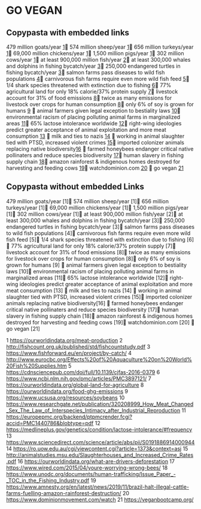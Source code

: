 # GO VEGAN


## Copypasta with embedded links

479 million goats/year [1](https://ourworldindata.org/meat-production)🌱 574 million sheep/year [1](https://ourworldindata.org/meat-production)🌱 656 million turkeys/year [1](https://ourworldindata.org/meat-production)🌱  69,000 million chickens/year [1](https://ourworldindata.org/meat-production)🌱 1,500 million pigs/year [1](https://ourworldindata.org/meat-production)🌱 302 million cows/year [1](https://ourworldindata.org/meat-production)🌱 at least 900,000 million fish/year [2](http://fishcount.org.uk/published/std/fishcountstudy.pdf)🌱 at least 300,000 whales and dolphins in fishing bycatch/year [3](https://www.fishforward.eu/en/project/by-catch/)🌱 250,000 endangered turtles in fishing bycatch/year [3](https://www.fishforward.eu/en/project/by-catch/)🌱 salmon farms pass diseases to wild fish populations [4](http://www.eurocbc.org/Effects%20of%20Aquaculture%20on%20World%20Fish%20Supplies.htm)🌱 carnivorous fish farms require even more wild fish feed [5](https://cdnsciencepub.com/doi/full/10.1139/cjfas-2016-0379)🌱 1/4 shark species threatened with extinction due to fishing [6](https://www.ncbi.nlm.nih.gov/pmc/articles/PMC3897121/)🌱 77% agricultural land for only 18% calorie/37% protein supply [7](https://ourworldindata.org/global-land-for-agriculture)🌱 livestock account for 31% of food emissions [8](https://ourworldindata.org/food-ghg-emissions)🌱 twice as many emissions for livestock over crops for human consumption [8](https://ourworldindata.org/food-ghg-emissions)🌱 only 6% of soy is grown for humans [9](https://www.ucsusa.org/resources/soybeans) 🌱 animal farmers given legal exception to bestiality laws [10](https://www.researchgate.net/publication/320208999_How_Meat_Changed_Sex_The_Law_of_Interspecies_Intimacy_after_Industrial_Reproduction)🌱 environmental racism of placing polluting animal farms in marginalized areas [11](https://europepmc.org/backend/ptpmcrender.fcgi?accid=PMC1440786&blobtype=pdf)🌱 65% lactose intolerance worldwide [12](https://medlineplus.gov/genetics/condition/lactose-intolerance/#frequency)🌱 right-wing ideologies predict greater acceptance of animal exploitation and more meat consumption [13](https://www.sciencedirect.com/science/article/abs/pii/S0191886914000944) 🌱 milk and ties to nazis [14](https://ro.uow.edu.au/cgi/viewcontent.cgi?article=1373&context=asj) 🌱 working in animal slaughter tied with PTSD, increased violent crimes [15](http://animalstudies.msu.edu/Slaughterhouses_and_Increased_Crime_Rates.pdf)🌱 imported colonizer animals replacing native biodiversity[16](https://ourworldindata.org/what-are-drivers-deforestation) 🌱 farmed honeybees endanger critical native pollinaters and reduce species biodiversity [17](https://www.wired.com/2015/04/youre-worrying-wrong-bees/)🌱 human slavery in fishing supply chain [18](https://www.unodc.org/documents/human-trafficking/Issue_Paper_-_TOC_in_the_Fishing_Industry.pdf)🌱 amazon rainforest & indigenous homes destroyed for harvesting and feeding cows [19](https://www.amnesty.org/en/latest/news/2019/11/brazil-halt-illegal-cattle-farms-fuelling-amazon-rainforest-destruction/)🌱 watchdominion.com [20](https://www.dominionmovement.com/watch) 🌱 go vegan [21](https://veganbootcamp.org/)

## Copypasta without embedded Links

479 million goats/year [1]🌱 574 million sheep/year [1]🌱 656 million turkeys/year [1]🌱  69,000 million chickens/year [1]🌱 1,500 million pigs/year [1]🌱 302 million cows/year [1]🌱 at least 900,000 million fish/year [2]🌱 at least 300,000 whales and dolphins in fishing bycatch/year [3]🌱 250,000 endangered turtles in fishing bycatch/year [3]🌱 salmon farms pass diseases to wild fish populations [4]🌱 carnivorous fish farms require even more wild fish feed [5]🌱 1/4 shark species threatened with extinction due to fishing [6]🌱 77% agricultural land for only 18% calorie/37% protein supply [7]🌱 livestock account for 31% of food emissions [8]🌱 twice as many emissions for livestock over crops for human consumption [8]🌱 only 6% of soy is grown for humans [9] 🌱 animal farmers given legal exception to bestiality laws [10]🌱 environmental racism of placing polluting animal farms in marginalized areas [11]🌱 65% lactose intolerance worldwide [12]🌱 right-wing ideologies predict greater acceptance of animal exploitation and more meat consumption [13] 🌱 milk and ties to nazis [14] 🌱 working in animal slaughter tied with PTSD, increased violent crimes [15]🌱 imported colonizer animals replacing native biodiversity[16] 🌱 farmed honeybees endanger critical native pollinaters and reduce species biodiversity [17]🌱 human slavery in fishing supply chain [18]🌱 amazon rainforest & indigenous homes destroyed for harvesting and feeding cows [19]🌱 watchdominion.com [20] 🌱 go vegan [21]

1 https://ourworldindata.org/meat-production
2 http://fishcount.org.uk/published/std/fishcountstudy.pdf
3 https://www.fishforward.eu/en/project/by-catch/
4 http://www.eurocbc.org/Effects%20of%20Aquaculture%20on%20World%20Fish%20Supplies.htm
5 https://cdnsciencepub.com/doi/full/10.1139/cjfas-2016-0379
6 https://www.ncbi.nlm.nih.gov/pmc/articles/PMC3897121/
7 https://ourworldindata.org/global-land-for-agriculture
8 https://ourworldindata.org/food-ghg-emissions
9 https://www.ucsusa.org/resources/soybeans
10 https://www.researchgate.net/publication/320208999_How_Meat_Changed_Sex_The_Law_of_Interspecies_Intimacy_after_Industrial_Reproduction
11 https://europepmc.org/backend/ptpmcrender.fcgi?accid=PMC1440786&blobtype=pdf
12 https://medlineplus.gov/genetics/condition/lactose-intolerance/#frequency
13 https://www.sciencedirect.com/science/article/abs/pii/S0191886914000944
14 https://ro.uow.edu.au/cgi/viewcontent.cgi?article=1373&context=asj
15 http://animalstudies.msu.edu/Slaughterhouses_and_Increased_Crime_Rates.pdf
16 https://ourworldindata.org/what-are-drivers-deforestation
17 https://www.wired.com/2015/04/youre-worrying-wrong-bees/
18 https://www.unodc.org/documents/human-trafficking/Issue_Paper_-_TOC_in_the_Fishing_Industry.pdf
19 https://www.amnesty.org/en/latest/news/2019/11/brazil-halt-illegal-cattle-farms-fuelling-amazon-rainforest-destruction/
20 https://www.dominionmovement.com/watch
21 https://veganbootcamp.org/

